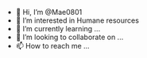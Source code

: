 - 👋 Hi, I’m @Mae0801
- 👀 I’m interested in Humane resources
- 🌱 I’m currently learning ...
- 💞️ I’m looking to collaborate on ...
- 📫 How to reach me ...

<!---
Mae0801/Mae0801 is a ✨ special ✨ repository because its `README.md` (this file) appears on your GitHub profile.
You can click the Preview link to take a look at your changes.
--->
